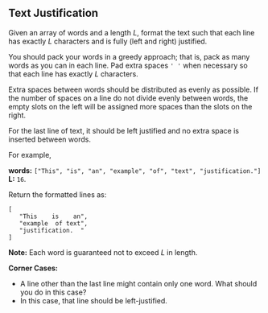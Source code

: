 ## Text Justification

Given an array of words and a length *L*, format the text such that each line has exactly *L* characters and is fully (left and right) justified.

You should pack your words in a greedy approach; that is, pack as many words as you can in each line. Pad extra spaces `' '` when necessary so that each line has exactly *L* characters.

Extra spaces between words should be distributed as evenly as possible. If the number of spaces on a line do not divide evenly between words, the empty slots on the left will be assigned more spaces than the slots on the right.

For the last line of text, it should be left justified and no extra space is inserted between words.

For example,

**words:** `["This", "is", "an", "example", "of", "text", "justification."]`
**L:** `16`.

Return the formatted lines as:

```
[
   "This    is    an",
   "example  of text",
   "justification.  "
]
```

**Note:** Each word is guaranteed not to exceed *L* in length.

**Corner Cases:**

* A line other than the last line might contain only one word. What should you do in this case?
* In this case, that line should be left-justified.
